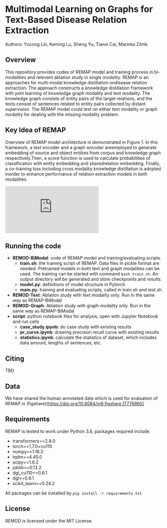 # Multimodal Learning on Graphs for Text-Based Disease Relation Extraction

Authors: Yucong Lin, Keming Lu, Sheng Yu, Tianxi Cai, Marinka Zitnik

## Overview

This repository provides codes of REMAP model and training process in bi-modalities and relevant ablation study in single modality. REMAP is an approaches for multi-modal knowledge distillation ondisease relation extraction. The approach constructs a knowledge distillation framework with joint learning of knowledge graph modality and text modality. The knowledge graph consists of entity pairs of the target relations, and the texts consist of sentences related to entity pairs collected by distant supervision. The REMAP model could test on either text modality or graph modality for dealing with the missing modality problem.

## Key Idea of REMAP

Overview of REMAP model architecture is demonstrated in Figure 1. In this framework, a text encoder and a graph encoder areemployed to generate embedding of source and object entities from corpus and knowledge graph respectively.Then, a score function is used to calculate probabilities of classification with entity embedding and sharedrelation embedding. Finally, a co-training loss including cross modality knowledge distillation is adopted inorder to enhance performance of relation extraction models in both modalities.

![Figure 1. model architecture](https://github.com/Lukeming-tsinghua/REMOD/blob/master/model.pdf)

## Running the code

* **REMOD-BiModal**: code of REMAP model and training/evaluating scripts.
  + **train.sh**: the training script of REMAP. Data files in pickle format are needed. Pretrained models in both text and graph modalities can be used. The training can be started with command `bash train.sh`. An output directory will be generated and store checkpoints and results.
  + **model.py**: definitions of model structure in Pytorch
  + **main.py**: training and evaluating scripts, called in train.sh and test.sh
* **REMOD-Text**: Ablation study with text modality only. Run in the same way as REMAP-BiModal
* **REMOD-Graph**: Ablation study with graph modality only. Run in the same way as REMAP-BiModal
* **script**: python notebook files for analysis, open with Jupyter Notebook and run cells
  + **case_study.ipynb**: do case study with existing results
  + **pr_curve.ipynb**: drawing precision recall curve with existing results
  + **statistics.ipynb**: calculate the statistics of dataset, which includes data amount, lengths of sentences, etc.

## Citing

TBD

## Data

We have shared the human annotated data which is used for evaluation of REMAP in (figshare)[https://doi.org/10.6084/m9.figshare.17776865]

## Requirements

REMAP is tested to work under Python 3.6, packages required include

- transformers==2.8.0
- torch==1.7.0+cu110
- numpy==1.18.3
- tqdm==4.45.0
- scipy==1.6.2
- joblib==0.13.2
- dgl_cu110==0.6.1
- dgl==0.6.1
- scikit_learn==0.24.2

All packages can be installed by `pip install -r requirements.txt`

## License

REMOD is licensed under the MIT License.
